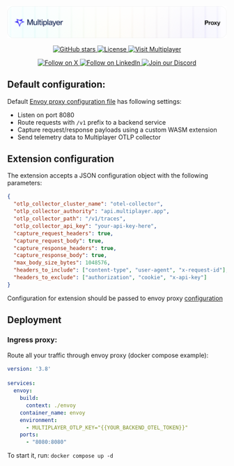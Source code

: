 ![Description](./docs/img/header-proxy.png)

<div align="center">
<a href="https://github.com/multiplayer-app/multiplayer-proxy">
  <img src="https://img.shields.io/github/stars/multiplayer-app/multiplayer-proxy.svg?style=social&label=Star&maxAge=2592000" alt="GitHub stars">
</a>
  <a href="https://github.com/multiplayer-app/multiplayer-proxy/blob/main/LICENSE">
    <img src="https://img.shields.io/github/license/multiplayer-app/multiplayer-proxy" alt="License">
  </a>
  <a href="https://multiplayer.app">
    <img src="https://img.shields.io/badge/Visit-multiplayer.app-blue" alt="Visit Multiplayer">
  </a>
  
</div>
<div>
  <p align="center">
    <a href="https://x.com/trymultiplayer">
      <img src="https://img.shields.io/badge/Follow%20on%20X-000000?style=for-the-badge&logo=x&logoColor=white" alt="Follow on X" />
    </a>
    <a href="https://www.linkedin.com/company/multiplayer-app/">
      <img src="https://img.shields.io/badge/Follow%20on%20LinkedIn-0077B5?style=for-the-badge&logo=linkedin&logoColor=white" alt="Follow on LinkedIn" />
    </a>
    <a href="https://discord.com/invite/q9K3mDzfrx">
      <img src="https://img.shields.io/badge/Join%20our%20Discord-5865F2?style=for-the-badge&logo=discord&logoColor=white" alt="Join our Discord" />
    </a>
  </p>
</div>


## Default configuration:

Default [Envoy proxy configuration file](./envoy/envoy-config.yaml) has following settings:

- Listen on port 8080
- Route requests with `/v1` prefix to a backend service
- Capture request/response payloads using a custom WASM extension
- Send telemetry data to Multiplayer OTLP collector

## Extension configuration

The extension accepts a JSON configuration object with the following parameters:

```json
{
  "otlp_collector_cluster_name": "otel-collector",
  "otlp_collector_authority": "api.multiplayer.app",
  "otlp_collector_path": "/v1/traces",
  "otlp_collector_api_key": "your-api-key-here",
  "capture_request_headers": true,
  "capture_request_body": true,
  "capture_response_headers": true,
  "capture_response_body": true,
  "max_body_size_bytes": 1048576,
  "headers_to_include": ["content-type", "user-agent", "x-request-id"],
  "headers_to_exclude": ["authorization", "cookie", "x-api-key"]
}
```

Configuration for extension should be passed to envoy proxy [configuration](./envoy/envoy-config.yaml)


## Deployment

### Ingress proxy:

Route all your traffic through envoy proxy (docker compose example):

```yaml
version: '3.8'

services:
  envoy:
    build:
      context: ./envoy
    container_name: envoy
    environment:
      - MULTIPLAYER_OTLP_KEY="{{YOUR_BACKEND_OTEL_TOKEN}}"
    ports:
      - "8080:8080"
```

To start it, run: `docker compose up -d`
